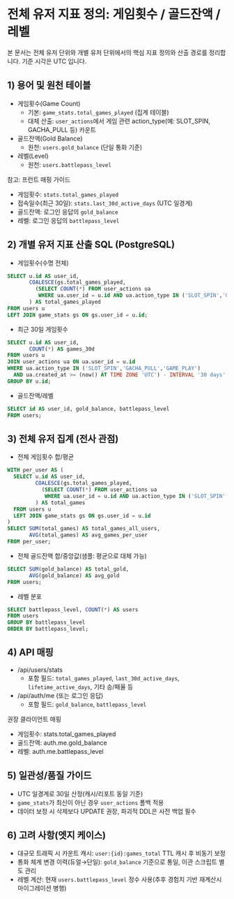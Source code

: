 # 전체 유저 지표 정의: 게임횟수 / 골드잔액 / 레벨

본 문서는 전체 유저 단위와 개별 유저 단위에서의 핵심 지표 정의와 산출 경로를 정리합니다. 기준 시각은 UTC 입니다.

## 1) 용어 및 원천 테이블
- 게임횟수(Game Count)
  - 기본: `game_stats.total_games_played` (집계 테이블)
  - 대체 산출: `user_actions`에서 게임 관련 action_type(예: SLOT_SPIN, GACHA_PULL 등) 카운트
- 골드잔액(Gold Balance)
  - 원천: `users.gold_balance` (단일 통화 기준)
- 레벨(Level)
  - 원천: `users.battlepass_level`

참고: 프런트 매핑 가이드
- 게임횟수: `stats.total_games_played`
- 접속일수(최근 30일): `stats.last_30d_active_days` (UTC 일경계)
- 골드잔액: 로그인 응답의 `gold_balance`
- 레벨: 로그인 응답의 `battlepass_level`

## 2) 개별 유저 지표 산출 SQL (PostgreSQL)
- 게임횟수(수명 전체)
```sql
SELECT u.id AS user_id,
       COALESCE(gs.total_games_played,
         (SELECT COUNT(*) FROM user_actions ua
          WHERE ua.user_id = u.id AND ua.action_type IN ('SLOT_SPIN','GACHA_PULL','GAME_PLAY'))
       ) AS total_games_played
FROM users u
LEFT JOIN game_stats gs ON gs.user_id = u.id;
```

- 최근 30일 게임횟수
```sql
SELECT u.id AS user_id,
       COUNT(*) AS games_30d
FROM users u
JOIN user_actions ua ON ua.user_id = u.id
WHERE ua.action_type IN ('SLOT_SPIN','GACHA_PULL','GAME_PLAY')
  AND ua.created_at >= (now() AT TIME ZONE 'UTC') - INTERVAL '30 days'
GROUP BY u.id;
```

- 골드잔액/레벨
```sql
SELECT id AS user_id, gold_balance, battlepass_level
FROM users;
```

## 3) 전체 유저 집계 (전사 관점)
- 전체 게임횟수 합/평균
```sql
WITH per_user AS (
  SELECT u.id AS user_id,
         COALESCE(gs.total_games_played,
           (SELECT COUNT(*) FROM user_actions ua
            WHERE ua.user_id = u.id AND ua.action_type IN ('SLOT_SPIN','GACHA_PULL','GAME_PLAY'))
         ) AS total_games
  FROM users u
  LEFT JOIN game_stats gs ON gs.user_id = u.id
)
SELECT SUM(total_games) AS total_games_all_users,
       AVG(total_games) AS avg_games_per_user
FROM per_user;
```

- 전체 골드잔액 합/중앙값(샘플: 평균으로 대체 가능)
```sql
SELECT SUM(gold_balance) AS total_gold,
       AVG(gold_balance) AS avg_gold
FROM users;
```

- 레벨 분포
```sql
SELECT battlepass_level, COUNT(*) AS users
FROM users
GROUP BY battlepass_level
ORDER BY battlepass_level;
```

## 4) API 매핑
- /api/users/stats
  - 포함 필드: `total_games_played`, `last_30d_active_days`, `lifetime_active_days`, 기타 승/패율 등
- /api/auth/me (또는 로그인 응답)
  - 포함 필드: `gold_balance`, `battlepass_level`

권장 클라이언트 매핑
- 게임횟수: stats.total_games_played
- 골드잔액: auth.me.gold_balance
- 레벨: auth.me.battlepass_level

## 5) 일관성/품질 가이드
- UTC 일경계로 30일 산정(캐시/리포트 동일 기준)
- `game_stats`가 최신이 아닌 경우 `user_actions` 폴백 적용
- 데이터 보정 시 삭제보다 UPDATE 권장, 파괴적 DDL은 사전 백업 필수

## 6) 고려 사항(엣지 케이스)
- 대규모 트래픽 시 카운트 캐시: `user:{id}:games_total` TTL 캐시 후 비동기 보정
- 통화 체계 변경 이력(듀얼→단일): `gold_balance` 기준으로 통일, 이관 스크립트 별도 관리
- 레벨 계산: 현재 `users.battlepass_level` 정수 사용(추후 경험치 기반 재계산시 마이그레이션 병행)
